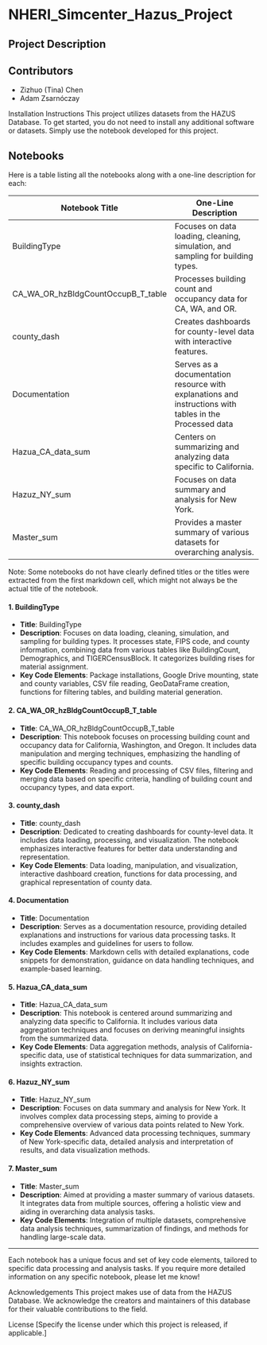 # NHERI_Simcenter_Hazus_Project

## Project Description

## Contributors
- Zizhuo (Tina) Chen
- Adam Zsarnóczay

Installation Instructions
This project utilizes datasets from the HAZUS Database. To get started, you do not need to install any additional software or datasets. Simply use the notebook developed for this project.

## Notebooks
Here is a table listing all the notebooks along with a one-line description for each:

| Notebook Title                                                | One-Line Description                                                          |
|---------------------------------------------------------------|-------------------------------------------------------------------------------|
| BuildingType                   | Focuses on data loading, cleaning, simulation, and sampling for building types.|
| CA_WA_OR_hzBldgCountOccupB_T_table                       | Processes building count and occupancy data for CA, WA, and OR.               |
| county_dash                                         | Creates dashboards for county-level data with interactive features.           |
| Documentation           | Serves as a documentation resource with explanations and instructions with tables in the Processed data        |
| Hazua_CA_data_sum                                         | Centers on summarizing and analyzing data specific to California.             |
| Hazuz_NY_sum                                          | Focuses on data summary and analysis for New York.                           |
| Master_sum                                          | Provides a master summary of various datasets for overarching analysis.       |

Note: Some notebooks do not have clearly defined titles or the titles were extracted from the first markdown cell, which might not always be the actual title of the notebook.

#### 1. BuildingType
- **Title**: BuildingType
- **Description**: Focuses on data loading, cleaning, simulation, and sampling for building types. It processes state, FIPS code, and county information, combining data from various tables like BuildingCount, Demographics, and TIGERCensusBlock. It categorizes building rises for material assignment.
- **Key Code Elements**: Package installations, Google Drive mounting, state and county variables, CSV file reading, GeoDataFrame creation, functions for filtering tables, and building material generation.

#### 2. CA_WA_OR_hzBldgCountOccupB_T_table
- **Title**: CA_WA_OR_hzBldgCountOccupB_T_table
- **Description**: This notebook focuses on processing building count and occupancy data for California, Washington, and Oregon. It includes data manipulation and merging techniques, emphasizing the handling of specific building occupancy types and counts.
- **Key Code Elements**: Reading and processing of CSV files, filtering and merging data based on specific criteria, handling of building count and occupancy types, and data export.

#### 3. county_dash
- **Title**: county_dash
- **Description**: Dedicated to creating dashboards for county-level data. It includes data loading, processing, and visualization. The notebook emphasizes interactive features for better data understanding and representation.
- **Key Code Elements**: Data loading, manipulation, and visualization, interactive dashboard creation, functions for data processing, and graphical representation of county data.

#### 4. Documentation
- **Title**: Documentation
- **Description**: Serves as a documentation resource, providing detailed explanations and instructions for various data processing tasks. It includes examples and guidelines for users to follow.
- **Key Code Elements**: Markdown cells with detailed explanations, code snippets for demonstration, guidance on data handling techniques, and example-based learning.

#### 5. Hazua_CA_data_sum
- **Title**: Hazua_CA_data_sum
- **Description**: This notebook is centered around summarizing and analyzing data specific to California. It includes various data aggregation techniques and focuses on deriving meaningful insights from the summarized data.
- **Key Code Elements**: Data aggregation methods, analysis of California-specific data, use of statistical techniques for data summarization, and insights extraction.

#### 6. Hazuz_NY_sum
- **Title**: Hazuz_NY_sum
- **Description**: Focuses on data summary and analysis for New York. It involves complex data processing steps, aiming to provide a comprehensive overview of various data points related to New York.
- **Key Code Elements**: Advanced data processing techniques, summary of New York-specific data, detailed analysis and interpretation of results, and data visualization methods.

#### 7. Master_sum
- **Title**: Master_sum
- **Description**: Aimed at providing a master summary of various datasets. It integrates data from multiple sources, offering a holistic view and aiding in overarching data analysis tasks.
- **Key Code Elements**: Integration of multiple datasets, comprehensive data analysis techniques, summarization of findings, and methods for handling large-scale data.

---

Each notebook has a unique focus and set of key code elements, tailored to specific data processing and analysis tasks. If you require more detailed information on any specific notebook, please let me know!


Acknowledgements
This project makes use of data from the HAZUS Database. We acknowledge the creators and maintainers of this database for their valuable contributions to the field.

License
[Specify the license under which this project is released, if applicable.]

